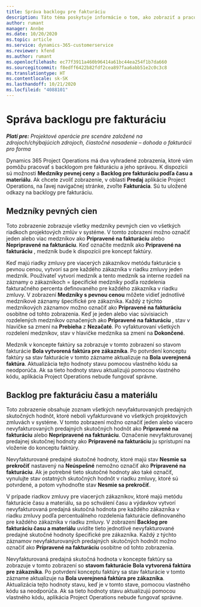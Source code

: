 ```yaml
---
title: Správa backlogu pre fakturáciu
description: Táto téma poskytuje informácie o tom, ako zobraziť a pracovať s backlogom pre fakturáciu v Project Operations.
author: rumant
manager: Annbe
ms.date: 10/20/2020
ms.topic: article
ms.service: dynamics-365-customerservice
ms.reviewer: kfend
ms.author: rumant
ms.openlocfilehash: ec77f3911a460b96414a61bc44ea254f1b7da660
ms.sourcegitcommit: f8edff6422b82fdf2cea897faa6abb51e2c0c3c8
ms.translationtype: HT
ms.contentlocale: sk-SK
ms.lasthandoff: 10/21/2020
ms.locfileid: "4088101"
---
```

# <a name="manage-the-billing-backlog"></a>Správa backlogu pre fakturáciu

_**Platí pre:** Projektové operácie pre scenáre založené na zdrojoch/chýbajúcich zdrojoch, čiastočné nasadenie – dohoda o fakturácii pro forma_

Dynamics 365 Project Operations má dva vyhradené zobrazenia, ktoré vám pomôžu pracovať s backlogom pre fakturáciu a jeho správou. K dispozícii sú možnosti **Medzníky pevnej ceny** a **Backlog pre fakturáciu podľa času a materiálu**. Ak chcete zvoliť zobrazenie, v oblasti **Predaj** aplikácie Project Operations, na ľavej navigačnej stránke, zvoľte **Fakturácia**. Sú tu uložené odkazy na backlogy pre fakturáciu.

## <a name="fixed-price-milestones"></a>Medzníky pevných cien

Toto zobrazenie zobrazuje všetky medzníky pevných cien vo všetkých riadkoch projektových zmlúv v systéme. V tomto zobrazení možno označiť jeden alebo viac medzníkov ako **Pripravené na fakturáciu** alebo **Nepripravené na fakturáciu**. Keď označíte medzník ako **Pripravené na fakturáciu** , medzník bude k dispozícii pre koncept faktúry.

Keď majú riadky zmluvy pre viacerých zákazníkov metódu fakturácie s pevnou cenou, vytvorí sa pre každého zákazníka v riadku zmluvy jeden medzník. Používateľ vytvorí medzník a tento medzník sa interne rozdelí na záznamy o zákazníkoch = špecifické medzníky podľa rozdelenia fakturačného percenta definovaného pre každého zákazníka v riadku zmluvy. V zobrazení **Medzníky s pevnou cenou** môžete vidieť jednotlivé medzníkové záznamy špecifické pre zákazníka. Každý z týchto medzníkových záznamov možno označiť ako **Pripravené na fakturáciu** osobitne od tohto zobrazenia. Keď je jeden alebo viac súvisiacich rozdelených medzníkov označených ako **Pripravené na fakturáciu** , stav v hlavičke sa zmení na **Prebieha** z **Nezačaté**. Po vyfakturovaní všetkých rozdelení medzníkov, stav v hlavičke medzníka sa zmení na **Dokončené**.

Medzník v koncepte faktúry sa zobrazuje v tomto zobrazení so stavom fakturácie **Bola vytvorená faktúra pre zákazníka**. Po potvrdení konceptu faktúry sa stav fakturácie v tomto zázname aktualizuje na **Bola uverejnená faktúra**. Aktualizácia tejto hodnoty stavu pomocou vlastného kódu sa neodporúča. Ak sa tieto hodnoty stavu aktualizujú pomocou vlastného kódu, aplikácia Project Operations nebude fungovať správne.

## <a name="time-and-material-billing-backlog"></a>Backlog pre fakturáciu času a materiálu

Toto zobrazenie obsahuje zoznam všetkých nevyfakturovaných predajných skutočných hodnôt, ktoré neboli vyfakturované vo všetkých projektových zmluvách v systéme. V tomto zobrazení možno označiť jeden alebo viacero nevyfakturovaných predajných skutočných hodnôt ako **Pripravené na fakturáciu** alebo **Nepripravené na fakturáciu**. Označenie nevyfakturovanej predajnej skutočnej hodnoty ako **Pripravené na fakturáciu** ju sprístupní na vloženie do konceptu faktúry.

Nevyfakturované predajné skutočné hodnoty, ktoré majú stav **Nesmie sa prekročiť** nastavený na **Neúspešné** nemožno označiť ako **Pripravené na fakturáciu**. Ak je potrebné tieto skutočné hodnoty ako také označiť, vynulujte stav ostatných skutočných hodnôt v riadku zmluvy, ktoré sú potvrdené, a potom vyhodnoťte stav **Nesmie sa prekročiť**.

V prípade riadkov zmluvy pre viacerých zákazníkov, ktoré majú metódu fakturácie času a materiálu, sa po schválení času a výdavkov vytvorí nevyfakturovaná predajná skutočná hodnota pre každého zákazníka v riadku zmluvy podľa percentuálneho rozdelenia fakturácie definovaného pre každého zákazníka v riadku zmluvy. V zobrazení **Backlog pre fakturáciu času a materiálu** uvidíte tieto jednotlivé nevyfakturované predajné skutočné hodnoty špecifické pre zákazníka. Každý z týchto záznamov nevyfakturovaných predajných skutočných hodnôt možno označiť ako **Pripravené na fakturáciu** osobitne od tohto zobrazenia.

Nevyfakturovaná predajná skutočná hodnota v koncepte faktúry sa zobrazuje v tomto zobrazení so **stavom fakturácie** **Bola vytvorená faktúra pre zákazníka**. Po potvrdení konceptu faktúry sa stav fakturácie v tomto zázname aktualizuje na **Bola uverejnená faktúra pre zákazníka**. Aktualizácia tejto hodnoty stavu, keď je v tomto stave, pomocou vlastného kódu sa neodporúča. Ak sa tieto hodnoty stavu aktualizujú pomocou vlastného kódu, aplikácia Project Operations nebude fungovať správne.
